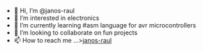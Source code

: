 - 👋 Hi, I’m @janos-raul
- 👀 I’m interested in electronics
- 🌱 I’m currently learning #asm language for avr microcontrollers
- 💞️ I’m looking to collaborate on fun projects
- 📫 How to reach me ...>[janos-raul](https://discord.gg/9yXgGQpSab)

<!---
janos-raul/janos-raul is a ✨ special ✨ repository because its `README.md` (this file) appears on your GitHub profile.
You can click the Preview link to take a look at your changes.
--->
